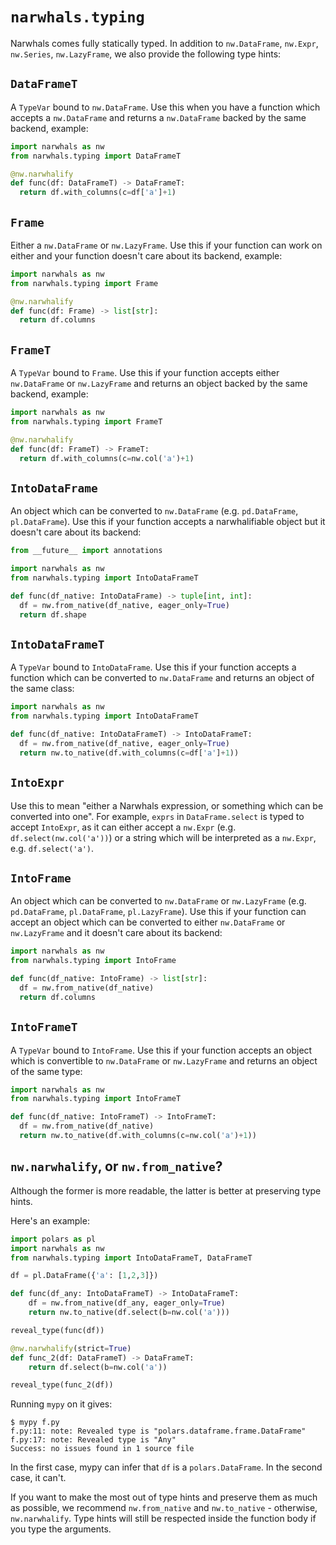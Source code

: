 # `narwhals.typing`

Narwhals comes fully statically typed. In addition to `nw.DataFrame`, `nw.Expr`,
`nw.Series`, `nw.LazyFrame`, we also provide the following type hints:

## `DataFrameT`
A `TypeVar` bound to `nw.DataFrame`. Use this when you have a function which
accepts a `nw.DataFrame` and returns a `nw.DataFrame` backed by the same backend, example:

  ```python
  import narwhals as nw
  from narwhals.typing import DataFrameT

  @nw.narwhalify
  def func(df: DataFrameT) -> DataFrameT:
    return df.with_columns(c=df['a']+1)
  ```

## `Frame`

Either a `nw.DataFrame` or `nw.LazyFrame`. Use this if your function can work on
either and your function doesn't care about its backend, example:

  ```python
  import narwhals as nw
  from narwhals.typing import Frame

  @nw.narwhalify
  def func(df: Frame) -> list[str]:
    return df.columns
  ```

## `FrameT`
A `TypeVar` bound to `Frame`. Use this if your function accepts either `nw.DataFrame`
or `nw.LazyFrame` and returns an object backed by the same backend, example:

  ```python
  import narwhals as nw
  from narwhals.typing import FrameT

  @nw.narwhalify
  def func(df: FrameT) -> FrameT:
    return df.with_columns(c=nw.col('a')+1)
  ```

## `IntoDataFrame`
An object which can be converted to `nw.DataFrame` (e.g. `pd.DataFrame`, `pl.DataFrame`).
Use this if your function accepts a narwhalifiable object but it doesn't care about its backend:

  ```python
  from __future__ import annotations

  import narwhals as nw
  from narwhals.typing import IntoDataFrameT

  def func(df_native: IntoDataFrame) -> tuple[int, int]:
    df = nw.from_native(df_native, eager_only=True)
    return df.shape
  ```

## `IntoDataFrameT`
A `TypeVar` bound to `IntoDataFrame`. Use this if your function accepts
a function which can be converted to `nw.DataFrame` and returns an object of the same
class:

  ```python
  import narwhals as nw
  from narwhals.typing import IntoDataFrameT

  def func(df_native: IntoDataFrameT) -> IntoDataFrameT:
    df = nw.from_native(df_native, eager_only=True)
    return nw.to_native(df.with_columns(c=df['a']+1))
  ```

## `IntoExpr`
Use this to mean "either a Narwhals expression, or something
which can be converted into one". For example, `exprs` in `DataFrame.select` is
typed to accept `IntoExpr`, as it can either accept a `nw.Expr` (e.g. `df.select(nw.col('a'))`)
or a string which will be interpreted as a `nw.Expr`, e.g. `df.select('a')`.

## `IntoFrame`
An object which can be converted to `nw.DataFrame` or `nw.LazyFrame`
(e.g. `pd.DataFrame`, `pl.DataFrame`, `pl.LazyFrame`). Use this if your function can accept
an object which can be converted to either `nw.DataFrame` or `nw.LazyFrame` and it doesn't
care about its backend:

```python
import narwhals as nw
from narwhals.typing import IntoFrame

def func(df_native: IntoFrame) -> list[str]:
  df = nw.from_native(df_native)
  return df.columns
```

## `IntoFrameT`
A `TypeVar` bound to `IntoFrame`. Use this if your function accepts an
object which is convertible to `nw.DataFrame` or `nw.LazyFrame` and returns an object
of the same type:

  ```python
  import narwhals as nw
  from narwhals.typing import IntoFrameT

  def func(df_native: IntoFrameT) -> IntoFrameT:
    df = nw.from_native(df_native)
    return nw.to_native(df.with_columns(c=nw.col('a')+1))
  ```

## `nw.narwhalify`, or `nw.from_native`?

Although the former is more readable, the latter is better at preserving type hints.

Here's an example:
```python
import polars as pl
import narwhals as nw
from narwhals.typing import IntoDataFrameT, DataFrameT

df = pl.DataFrame({'a': [1,2,3]})

def func(df_any: IntoDataFrameT) -> IntoDataFrameT:
    df = nw.from_native(df_any, eager_only=True)
    return nw.to_native(df.select(b=nw.col('a')))

reveal_type(func(df))

@nw.narwhalify(strict=True)
def func_2(df: DataFrameT) -> DataFrameT:
    return df.select(b=nw.col('a'))

reveal_type(func_2(df))
```

Running `mypy` on it gives:
```console
$ mypy f.py 
f.py:11: note: Revealed type is "polars.dataframe.frame.DataFrame"
f.py:17: note: Revealed type is "Any"
Success: no issues found in 1 source file
```

In the first case, mypy can infer that `df` is a `polars.DataFrame`. In the second case, it can't.

If you want to make the most out of type hints and preserve them as much as possible, we recommend
`nw.from_native` and `nw.to_native` - otherwise, `nw.narwhalify`. Type hints will still be respected
inside the function body if you type the arguments.
